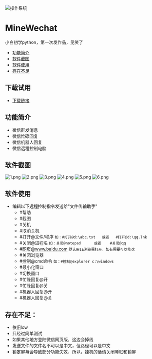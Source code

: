 ![操作系统](https://img.shields.io/badge/OS-Windows%207-brightgreen.svg)
# MineWechat
小白初学python，第一次发作品，见笑了
- [功能简介](#功能简介)
- [软件截图](#软件截图)
- [软件使用](#软件使用)
- [存在不足](#存在不足)

## 下载试用
- [下载链接](https://github.com/PengJenas/MineWechat/releases)

## 功能简介
- 微信群发消息
- 微信忙碌回复
- 微信机器人回复
- 微信远程控制电脑

## 软件截图
![1.png](https://i.loli.net/2018/12/19/5c19fa5eb02c6.png)
![2.png](https://i.loli.net/2018/12/19/5c19fa5f40506.png)
![3.png](https://i.loli.net/2018/12/19/5c19fb8c78d32.png)
![4.png](https://i.loli.net/2018/12/19/5c19fb8cc7a0b.png)
![5.png](https://i.loli.net/2019/03/08/5c8234b6d9c58.png)
![6.png](https://i.loli.net/2019/03/08/5c8234b6e3a18.png)

## 软件使用
- 编辑以下远程控制指令发送给"文件传输助手"
  -  #帮助
  -  #截图
  -  #关机
  -  #取消关机
  -  #打开@文件/程序                `如：#打开@d:\abc.txt   或者   #打开@d:\qq.lnk`
  -  #关闭@进程名                   `如：关闭@notepad      或者    #关闭@qq`
  -  #网页@www.baidu.com           `默认用IE浏览器打开，如有需要可以修改`
  -  #关闭浏览器
  -  #控制@cmd命令                  `如：#控制@explorer c:\windows`   
  -  #最小化窗口
  -  #切换窗口
  -  #忙碌回复@开
  -  #忙碌回复@关
  -  #机器人回复@开
  -  #机器人回复@关

## 存在不足：
  -  依旧low
  -  只经过简单测试
  -  如果其他地方登陆微信网页版，这边会掉线
  -  发送文件的文件名不可以是中文，但路径可以是中文
  -  锁定屏幕会导致部分功能失效，所以，挂机的话请关闭睡眠和锁屏


    
    
      

